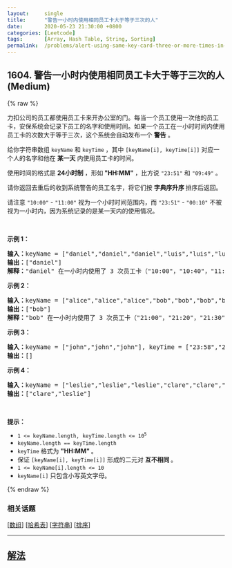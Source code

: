 ```yaml
---
layout:     single
title:      "警告一小时内使用相同员工卡大于等于三次的人"
date:       2020-05-23 21:30:00 +0800
categories: [Leetcode]
tags:       [Array, Hash Table, String, Sorting]
permalink:  /problems/alert-using-same-key-card-three-or-more-times-in-a-one-hour-period/
---
```


## 1604. 警告一小时内使用相同员工卡大于等于三次的人 (Medium)

{% raw %}

<p>力扣公司的员工都使用员工卡来开办公室的门。每当一个员工使用一次他的员工卡，安保系统会记录下员工的名字和使用时间。如果一个员工在一小时时间内使用员工卡的次数大于等于三次，这个系统会自动发布一个 <strong>警告</strong> 。</p>

<p>给你字符串数组 <code>keyName</code> 和 <code>keyTime</code> ，其中 <code>[keyName[i], keyTime[i]]</code> 对应一个人的名字和他在 <strong>某一天</strong> 内使用员工卡的时间。</p>

<p>使用时间的格式是 <strong>24小时制</strong> ，形如<strong> "HH:MM"</strong> ，比方说 <code>"23:51"</code> 和 <code>"09:49"</code> 。</p>

<p>请你返回去重后的收到系统警告的员工名字，将它们按 <strong>字典序</strong><strong>升序 </strong>排序后返回。</p>

<p>请注意 <code>"10:00"</code> - <code>"11:00"</code> 视为一个小时时间范围内，而 <code>"23:51"</code> - <code>"00:10"</code> 不被视为一小时内，因为系统记录的是某一天内的使用情况。</p>

<p> </p>

<p><strong>示例 1：</strong></p>

<pre>
<strong>输入：</strong>keyName = ["daniel","daniel","daniel","luis","luis","luis","luis"], keyTime = ["10:00","10:40","11:00","09:00","11:00","13:00","15:00"]
<strong>输出：</strong>["daniel"]
<strong>解释：</strong>"daniel" 在一小时内使用了 3 次员工卡（"10:00"，"10:40"，"11:00"）。
</pre>

<p><strong>示例 2：</strong></p>

<pre>
<strong>输入：</strong>keyName = ["alice","alice","alice","bob","bob","bob","bob"], keyTime = ["12:01","12:00","18:00","21:00","21:20","21:30","23:00"]
<strong>输出：</strong>["bob"]
<strong>解释：</strong>"bob" 在一小时内使用了 3 次员工卡（"21:00"，"21:20"，"21:30"）。
</pre>

<p><strong>示例 3：</strong></p>

<pre>
<strong>输入：</strong>keyName = ["john","john","john"], keyTime = ["23:58","23:59","00:01"]
<strong>输出：</strong>[]
</pre>

<p><strong>示例 4：</strong></p>

<pre>
<strong>输入：</strong>keyName = ["leslie","leslie","leslie","clare","clare","clare","clare"], keyTime = ["13:00","13:20","14:00","18:00","18:51","19:30","19:49"]
<strong>输出：</strong>["clare","leslie"]
</pre>

<p> </p>

<p><strong>提示：</strong></p>

<ul>
	<li><code>1 <= keyName.length, keyTime.length <= 10<sup>5</sup></code></li>
	<li><code>keyName.length == keyTime.length</code></li>
	<li><code>keyTime</code> 格式为 <strong>"HH:MM" </strong>。</li>
	<li>保证 <code>[keyName[i], keyTime[i]]</code> 形成的二元对 <strong>互不相同 </strong>。</li>
	<li><code>1 <= keyName[i].length <= 10</code></li>
	<li><code>keyName[i]</code> 只包含小写英文字母。</li>
</ul>

{% endraw %}

### 相关话题
  [[数组](https://github.com/awesee/leetcode/tree/main/tag/array/README.md)]
  [[哈希表](https://github.com/awesee/leetcode/tree/main/tag/hash-table/README.md)]
  [[字符串](https://github.com/awesee/leetcode/tree/main/tag/string/README.md)]
  [[排序](https://github.com/awesee/leetcode/tree/main/tag/sorting/README.md)]

---

## [解法](https://github.com/awesee/leetcode/tree/main/problems/alert-using-same-key-card-three-or-more-times-in-a-one-hour-period)
